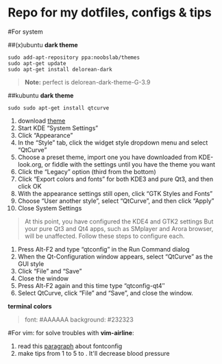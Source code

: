 Repo for my dotfiles, configs & tips
==============================================
#For system

##(x)ubuntu
**dark theme**

    sudo add-apt-repository ppa:noobslab/themes
    sudo apt-get update
    sudo apt-get install delorean-dark

>**Note:** perfect is delorean-dark-theme-G-3.9

##kubuntu
**dark theme**

    sudo sudo apt-get install qtcurve
    
    
 1. download [theme](http://kde-look.org/content/show.php/Hex?content=164147)
 2. Start KDE “System Settings”
 3. Click “Appearance”
 4. In the “Style” tab, click the widget style dropdown menu and select “QtCurve”
 5. Choose a preset theme, import one you have downloaded from KDE-look.org, or fiddle with the settings until you have the theme you want
 6. Click the “Legacy” option (third from the bottom)
 7. Click “Export colors and fonts” for both KDE3 and pure Qt3, and then click OK
 8. With the appearance settings still open, click “GTK Styles and Fonts”
 9. Choose “User another style”, select “QtCurve”, and then click “Apply”
 10. Close System Settings

> At this point, you have configured the KDE4 and GTK2 settings
> But your pure Qt3 and Qt4 apps, such as SMplayer and Arora browser, will be unaffected. 
> Follow these steps to configure each.

 1. Press Alt-F2 and type “qtconfig” in the Run Command dialog
 2. When the Qt-Configuration window appears, select “QtCurve” as the GUI style
 3. Click “File” and “Save”
 4. Close the window
 5. Press Alt-F2 again and this time type “qtconfig-qt4″
 6. Select QtCurve, click “File” and “Save”, and close the window.

**terminal colors**

> font: #AAAAAA
> background: #232323

#For vim:
for solve troubles with **vim-airline**:

 1. read this [paragraph](https://powerline.readthedocs.org/en/latest/installation/linux.html#fontconfig) about fontconfig
 2. make tips from 1 to 5 to . It'll decrease blood pressure
